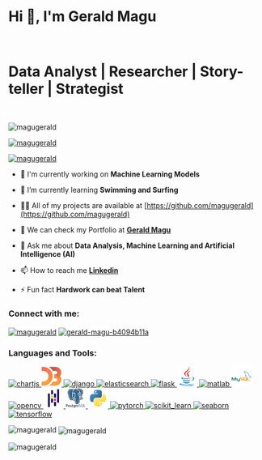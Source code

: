 # Hi 👋, I'm Gerald Magu
<br/>
<h1>Data Analyst | Researcher | Story-teller | Strategist</h1>

<br />

<p align="left"> <img src="https://komarev.com/ghpvc/?username=magugerald&label=Profile%20views&color=0e75b6&style=flat" alt="magugerald" /> </p>

<p align="left"> <a href="https://github.com/ryo-ma/github-profile-trophy"><img src="https://github-profile-trophy.vercel.app/?username=magugerald" alt="magugerald" /></a> </p>

<p align="left"> <a href="https://twitter.com/magugerald" target="blank"><img src="https://img.shields.io/twitter/follow/magugerald?logo=twitter&style=for-the-badge" alt="magugerald" /></a> </p>

- 🔭 I'm currently working on **Machine Learning Models**

- 🌱 I’m currently learning **Swimming and Surfing**

- 👨‍💻 All of my projects are available at [https://github.com/magugerald](https://github.com/magugerald)

- 📝 We can check my Portfolio at **[Gerald Magu](https://www.magugerald.com/)**

- 💬 Ask me about **Data Analysis, Machine Learning and Artificial Intelligence (AI)**

- 📫 How to reach me **[Linkedin](https://www.linkedin.com/in/magugerald/)**

- ⚡ Fun fact **Hardwork can beat Talent**

<h3 align="left">Connect with me:</h3>
<p align="left">
<a href="https://twitter.com/magugerald" target="blank"><img align="center" src="https://raw.githubusercontent.com/rahuldkjain/github-profile-readme-generator/master/src/images/icons/Social/twitter.svg" alt="magugerald" height="30" width="40" /></a>
<a href="https://linkedin.com/in/gerald-magu-b4094b11a" target="blank"><img align="center" src="https://raw.githubusercontent.com/rahuldkjain/github-profile-readme-generator/master/src/images/icons/Social/linked-in-alt.svg" alt="gerald-magu-b4094b11a" height="30" width="40" /></a>
</p>

<h3 align="left">Languages and Tools:</h3>
<p align="left"> <a href="https://www.chartjs.org" target="_blank" rel="noreferrer"> <img src="https://www.chartjs.org/media/logo-title.svg" alt="chartjs" width="40" height="40"/> </a> <a href="https://d3js.org/" target="_blank" rel="noreferrer"> <img src="https://raw.githubusercontent.com/devicons/devicon/master/icons/d3js/d3js-original.svg" alt="d3js" width="40" height="40"/> </a> <a href="https://www.djangoproject.com/" target="_blank" rel="noreferrer"> <img src="https://cdn.worldvectorlogo.com/logos/django.svg" alt="django" width="40" height="40"/> </a> <a href="https://www.elastic.co" target="_blank" rel="noreferrer"> <img src="https://www.vectorlogo.zone/logos/elastic/elastic-icon.svg" alt="elasticsearch" width="40" height="40"/> </a> <a href="https://flask.palletsprojects.com/" target="_blank" rel="noreferrer"> <img src="https://www.vectorlogo.zone/logos/pocoo_flask/pocoo_flask-icon.svg" alt="flask" width="40" height="40"/> </a> <a href="https://www.java.com" target="_blank" rel="noreferrer"> <img src="https://raw.githubusercontent.com/devicons/devicon/master/icons/java/java-original.svg" alt="java" width="40" height="40"/> </a> <a href="https://www.mathworks.com/" target="_blank" rel="noreferrer"> <img src="https://upload.wikimedia.org/wikipedia/commons/2/21/Matlab_Logo.png" alt="matlab" width="40" height="40"/> </a> <a href="https://www.mysql.com/" target="_blank" rel="noreferrer"> <img src="https://raw.githubusercontent.com/devicons/devicon/master/icons/mysql/mysql-original-wordmark.svg" alt="mysql" width="40" height="40"/> </a> <a href="https://opencv.org/" target="_blank" rel="noreferrer"> <img src="https://www.vectorlogo.zone/logos/opencv/opencv-icon.svg" alt="opencv" width="40" height="40"/> </a> <a href="https://pandas.pydata.org/" target="_blank" rel="noreferrer"> <img src="https://raw.githubusercontent.com/devicons/devicon/2ae2a900d2f041da66e950e4d48052658d850630/icons/pandas/pandas-original.svg" alt="pandas" width="40" height="40"/> </a> <a href="https://www.postgresql.org" target="_blank" rel="noreferrer"> <img src="https://raw.githubusercontent.com/devicons/devicon/master/icons/postgresql/postgresql-original-wordmark.svg" alt="postgresql" width="40" height="40"/> </a> <a href="https://www.python.org" target="_blank" rel="noreferrer"> <img src="https://raw.githubusercontent.com/devicons/devicon/master/icons/python/python-original.svg" alt="python" width="40" height="40"/> </a> <a href="https://pytorch.org/" target="_blank" rel="noreferrer"> <img src="https://www.vectorlogo.zone/logos/pytorch/pytorch-icon.svg" alt="pytorch" width="40" height="40"/> </a> <a href="https://scikit-learn.org/" target="_blank" rel="noreferrer"> <img src="https://upload.wikimedia.org/wikipedia/commons/0/05/Scikit_learn_logo_small.svg" alt="scikit_learn" width="40" height="40"/> </a> <a href="https://seaborn.pydata.org/" target="_blank" rel="noreferrer"> <img src="https://seaborn.pydata.org/_images/logo-mark-lightbg.svg" alt="seaborn" width="40" height="40"/> </a> <a href="https://www.tensorflow.org" target="_blank" rel="noreferrer"> <img src="https://www.vectorlogo.zone/logos/tensorflow/tensorflow-icon.svg" alt="tensorflow" width="40" height="40"/> </a> </p>

<p><img align="left" src="https://github-readme-stats.vercel.app/api/top-langs?username=magugerald&show_icons=true&locale=en&layout=compact" alt="magugerald" /></p>

<p>&nbsp;<img align="center" src="https://github-readme-stats.vercel.app/api?username=magugerald&show_icons=true&locale=en" alt="magugerald" /></p>

<p><img align="center" src="https://github-readme-streak-stats.herokuapp.com/?user=magugerald&" alt="magugerald" /></p>

